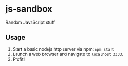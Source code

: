 js-sandbox
==========

Random JavaScript stuff

## Usage

1. Start a basic nodejs http server via npm: `npm start`
2. Launch a web browser and navigate to `localhost:3333`.
3. Profit!
